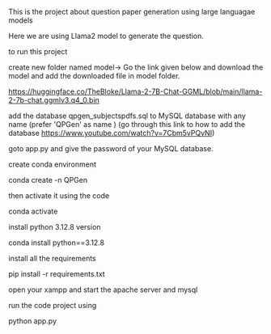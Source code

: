 This is the project about question paper generation using large languagae models

Here we are using Llama2 model to generate the question.

to run this project



create new folder named model-> 
Go the link given below and download the model and add the downloaded file in model folder.

https://huggingface.co/TheBloke/Llama-2-7B-Chat-GGML/blob/main/llama-2-7b-chat.ggmlv3.q4_0.bin

add the database qpgen_subjectspdfs.sql to MySQL database with any name (prefer 'QPGen' as name ) (go through this link to how to add the database https://www.youtube.com/watch?v=7Cbm5vPQvNI)

goto app.py and give the password of your MySQL database.

create conda environment

conda create -n QPGen

then activate it using the code

conda activate

install python 3.12.8 version

conda install python==3.12.8

install all the requirements

pip install -r requirements.txt

open your xampp and start the apache server and mysql

run the code project using

python app.py
